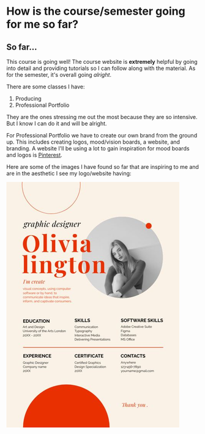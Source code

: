 # How is the course/semester going for me so far?

## So far...

This course is going well! The course website is **extremely** helpful by going into detail and providing tutorials so I can follow along with the material. As for the semester, it's overall going *alright*. 

There are some classes I have:

1. Producing
2. Professional Portfolio

They are the ones stressing me out the most because they are so intensive. But I know I can do it and will be alright. 

For Professional Portfolio we have to create our own brand from the ground up. This includes creating logos, mood/vision boards, a website, and branding. A website I'll be using a lot to gain inspiration for mood boards and logos is [Pinterest](https://www.pinterest.com/). 

Here are some of the images I have found so far that are inspiring to me and are in the aesthetic I see my logo/website having:

![pinterest](./pinterest.jpeg)
